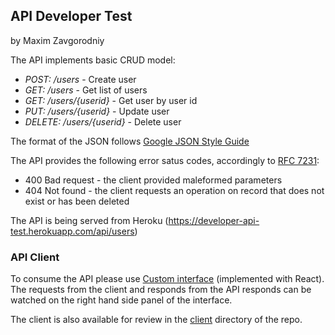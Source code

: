 ## API Developer Test
by Maxim Zavgorodniy

The API implements basic CRUD model:
- *POST: /users* - Create user
- *GET: /users* - Get list of users
- *GET: /users/{userid}* - Get user by user id
- *PUT: /users/{userid}* - Update user
- *DELETE: /users/{userid}* - Delete user

The format of the JSON follows [Google JSON Style Guide](https://google.github.io/styleguide/jsoncstyleguide.xml)

The API provides the following error satus codes, accordingly to [RFC 7231](https://tools.ietf.org/html/rfc7231#section-6):
- 400 Bad request - the client provided maleformed parameters
- 404 Not found - the client requests an operation on record that does not exist or has been deleted

The API is being served from Heroku (https://developer-api-test.herokuapp.com/api/users)

### API Client

To consume the API please use [Custom interface](https://developer-api-client.herokuapp.com/) (implemented with React).
The requests from the client and responds from the API responds can be watched on the right hand side panel of the interface.

The client is also available for review in the [client](https://github.com/superpuper/developer-api-test/tree/master/client) directory of the repo.


